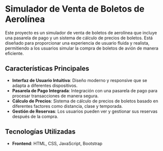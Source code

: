 # Simulador de Venta de Boletos de Aerolínea

Este proyecto es un simulador de venta de boletos de aerolínea que incluye una pasarela de pago y un sistema de cálculo de precios de boletos. Está diseñado para proporcionar una experiencia de usuario fluida y realista, permitiendo a los usuarios simular la compra de boletos de avión de manera eficiente.

## Características Principales

- **Interfaz de Usuario Intuitiva**: Diseño moderno y responsive que se adapta a diferentes dispositivos.
- **Pasarela de Pago Integrada**: Integración con una pasarela de pago para procesar transacciones de manera segura.
- **Cálculo de Precios**: Sistema de cálculo de precios de boletos basado en diferentes factores como distancia, clase y temporada.
- **Gestión de Reservas**: Los usuarios pueden ver y gestionar sus reservas después de la compra.

## Tecnologías Utilizadas

- **Frontend**: HTML, CSS, JavaScript, Bootstrap

